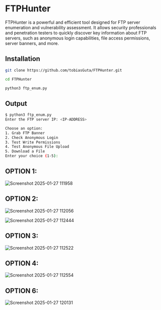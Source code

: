 # FTPHunter
FTPHunter is a powerful and efficient tool designed for FTP server enumeration and vulnerability assessment. It allows security professionals and penetration testers to quickly discover key information about FTP servers, such as anonymous login capabilities, file access permissions, server banners, and more.

## Installation

``` bash
git clone https://github.com/tobiasGuta/FTPHunter.git
```

```bash
cd FTPHunter
```

```bash
python3 ftp_enum.py
```

## Output

```bash
$ python3 ftp_enum.py
Enter the FTP server IP: <IP-ADDRESS>

Choose an option:
1. Grab FTP Banner
2. Check Anonymous Login
3. Test Write Permissions
4. Test Anonymous File Upload
5. Download a File
Enter your choice (1-5):
```

## OPTION 1:

![Screenshot 2025-01-27 111958](https://github.com/user-attachments/assets/1aa561f1-dc70-4661-81e8-d3bb33486a2b)


## OPTION 2:

![Screenshot 2025-01-27 112056](https://github.com/user-attachments/assets/14596452-29f5-451d-93ad-ca6ec20879a2)


![Screenshot 2025-01-27 112444](https://github.com/user-attachments/assets/4581d718-6217-4c45-9444-733157820820)


## OPTION 3:

![Screenshot 2025-01-27 112522](https://github.com/user-attachments/assets/3f1d469c-7df0-4f76-94cb-1efccbe32f7d)

## OPTION 4:

![Screenshot 2025-01-27 112554](https://github.com/user-attachments/assets/6e167d8c-c364-4c24-9827-0e6b62b14d43)

## OPTION 6:

![Screenshot 2025-01-27 120131](https://github.com/user-attachments/assets/79322f25-08a9-4d56-9ea5-0df8f65a5b6b)

